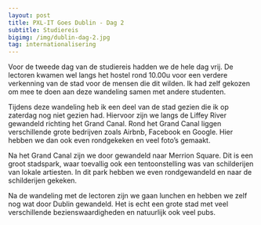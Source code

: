 ```yaml
---
layout: post
title: PXL-IT Goes Dublin - Dag 2
subtitle: Studiereis
bigimg: /img/dublin-dag-2.jpg
tag: internationalisering
---
```


Voor de tweede dag van de studiereis hadden we de hele dag vrij. De lectoren kwamen wel langs het hostel rond 10.00u voor een verdere verkenning van de stad voor de mensen die dit wilden. Ik had zelf gekozen om mee te doen aan deze wandeling samen met andere studenten. 

Tijdens deze wandeling heb ik een deel van de stad gezien die ik op zaterdag nog niet gezien had. Hiervoor zijn we langs de Liffey River gewandeld richting het Grand Canal. Rond het Grand Canal liggen verschillende grote bedrijven zoals Airbnb, Facebook en Google. Hier hebben we dan ook even rondgekeken en veel foto’s gemaakt. 

Na het Grand Canal zijn we door gewandeld naar Merrion Square. Dit is een groot stadspark, waar toevallig ook een tentoonstelling was van schilderijen van lokale artiesten. In dit park hebben we even rondgewandeld en naar de schilderijen gekeken. 

Na de wandeling met de lectoren zijn we gaan lunchen en hebben we zelf nog wat door Dublin gewandeld. Het is echt een grote stad met veel verschillende bezienswaardigheden en natuurlijk ook veel pubs. 

